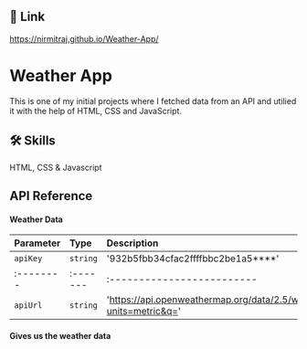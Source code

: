 
## 🔗 Link
https://nirmitraj.github.io/Weather-App/


# Weather App

This is one of my initial projects where I fetched data from an API and utilied it with the help of HTML, CSS and JavaScript.


## 🛠 Skills
HTML, CSS & Javascript


## API Reference

#### Weather Data

| Parameter | Type     | Description                |
| :-------- | :------- | :------------------------- |
| `apiKey` | `string` |'932b5fbb34cfac2ffffbbc2be1a5****' |
| :-------- | :------- | :------------------------- |
| `apiUrl` | `string` | 'https://api.openweathermap.org/data/2.5/weather?units=metric&q='|

#### Gives us the weather data 

